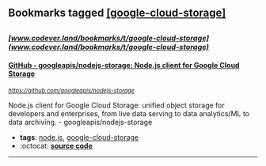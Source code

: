 ## Bookmarks tagged [[google-cloud-storage]](https://www.codever.land/search?q=[google-cloud-storage])

_<sup><sup>[www.codever.land/bookmarks/t/google-cloud-storage](www.codever.land/bookmarks/t/google-cloud-storage)</sup></sup>_
---
#### [GitHub - googleapis/nodejs-storage: Node.js client for Google Cloud Storage](https://github.com/googleapis/nodejs-storage)
_<sup>https://github.com/googleapis/nodejs-storage</sup>_

Node.js client for Google Cloud Storage: unified object storage for developers and enterprises, from live data serving to data analytics/ML to data archiving. - googleapis/nodejs-storage
* **tags**: [node.js](../tagged/node.js.md), [google-cloud-storage](../tagged/google-cloud-storage.md)
* :octocat: **[source code](https://github.com/googleapis/nodejs-storage)**
---
